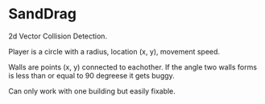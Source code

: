 SandDrag
=========

2d Vector Collision Detection.

Player is a circle with a radius, location (x, y), movement speed.

Walls are points (x, y) connected to eachother. If the angle two walls forms is less than or equal to 90 degreese it gets buggy.

Can only work with one building but easily fixable.
